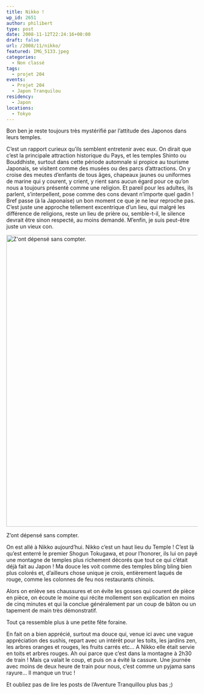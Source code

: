 ```yaml
---
title: Nikko !
wp_id: 2651
author: philibert
type: post
date: 2008-11-12T22:24:16+00:00
draft: false
url: /2008/11/nikko/
featured: IMG_5133.jpeg
categories:
  - Non classé
tags:
  - projet 204
events:
  - Projet 204
  - Japon Tranquilou
residency:
  - Japon
locations:
  - Tokyo
---
```

Bon ben je reste toujours très mystérifié par l&rsquo;attitude des Japonos dans leurs temples. 

C&rsquo;est un rapport curieux qu&rsquo;ils semblent entretenir avec eux. On dirait que c&rsquo;est la principale attraction historique du Pays, et les temples Shinto ou Bouddhiste, surtout dans cette période automnale si propice au tourisme Japonais, se visitent comme des musées ou des parcs d&rsquo;attractions. 
On y croise des meutes d&rsquo;enfants de tous âges, chapeaux jaunes ou uniformes de marine qui y courent, y crient, y rient sans aucun égard pour ce qu&rsquo;on nous a toujours présenté comme une religion. Et pareil pour les adultes, ils parlent, s&rsquo;interpellent, pose comme des cons devant n&rsquo;importe quel gadin ! Bref passe (à la Japonaise) un bon moment ce que je ne leur reproche pas. C&rsquo;est juste une approche tellement excentrique d&rsquo;un lieu, qui malgré les différence de religions, reste un lieu de prière ou, semble-t-il, le silence devrait être sinon respecté, au moins demandé. M&rsquo;enfin, je suis peut-être juste un vieux con.

<div id="attachment_3914" class="wp-caption aligncenter" style="max-width: 1024px">
  <img class="size-large wp-image-3914" src="{{< aws >}}/uploads/2008/11/IMG-5130-2-1024x768.jpg" alt="Z'ont dépensé sans compter." width="1024" height="768" srcset="{{< aws >}}/uploads/2008/11/IMG-5130-2-1024x768.jpg 1024w, {{< aws >}}/uploads/2008/11/IMG-5130-2-300x225.jpg 300w, {{< aws >}}/uploads/2008/11/IMG-5130-2-263x197.jpg 263w, {{< aws >}}/uploads/2008/11/IMG-5130-2-650x487.jpg 650w" sizes="(max-width: 1024px) 100vw, 1024px" />
  
  <p class="wp-caption-text">
    Z&rsquo;ont dépensé sans compter.
  </p>
</div>

On est allé à Nikko aujourd&rsquo;hui. Nikko c&rsquo;est un haut lieu du Temple ! C&rsquo;est là qu&rsquo;est enterré le premier Shogun Tokugawa, et pour l&rsquo;honorer, ils lui on payé une montagne de temples plus richement décorés que tout ce qui c&rsquo;était déjà fait au Japon ! Ma douce les voit comme des temples bling bling bien plus colorés et, d&rsquo;ailleurs chose unique je crois, entièrement laqués de rouge, comme les colonnes de feu nos restaurants chinois.

Alors on enlève ses chaussures et on évite les gosses qui courent de pièce en pièce, on écoute le moine qui récite mollement son explication en moins de cinq minutes et qui la conclue généralement par un coup de bâton ou un tapement de main très démonstratif.
  
Tout ça ressemble plus à une petite fête foraine.

En fait on a bien apprécié, surtout ma douce qui, venue ici avec une vague appréciation des sushis, repart avec un intérêt pour les toits, les jardins zen, les arbres oranges et rouges, les fruits carrés etc&#8230; A Nikko elle était servie en toits et arbres rouges. Ah oui parce que c&rsquo;est dans la montagne à 2h30 de train ! Mais ça valait le coup, et puis on a évité la cassure. Une journée avec moins de deux heure de train pour nous, c&rsquo;est comme un pyjama sans rayure&#8230; Il manque un truc !

Et oubliez pas de lire les posts de l&rsquo;Aventure Tranquillou plus bas ;)